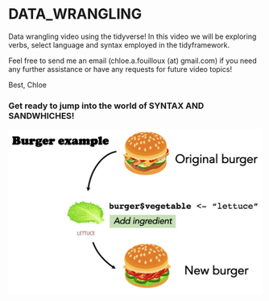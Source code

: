# DATA_WRANGLING
Data wrangling video using the tidyverse! In this video we will be exploring verbs, select language and syntax employed in the tidyframework. 

Feel free to send me an email (chloe.a.fouilloux (at) gmail.com) if you need any further assistance or have any requests for future video topics!

Best, 
Chloe


### Get ready to jump into the world of SYNTAX AND SANDWHICHES!

![Burgers](https://github.com/chloefouilloux/DATA_WRANGLING/blob/main/Screenshot%202022-09-17%20at%2011.11.27.png)
